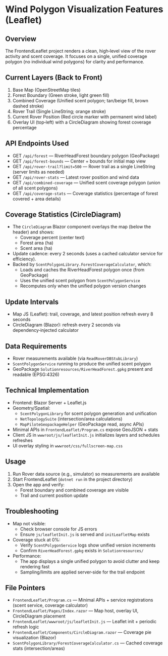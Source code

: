 ﻿# Wind Polygon Visualization Features (Leaflet)

## Overview
The FrontendLeaflet project renders a clean, high‑level view of the rover activity and scent coverage. 
It focuses on a single, unified coverage polygon (no individual wind polygons) for clarity and performance.

## Current Layers (Back to Front)
1. Base Map (OpenStreetMap tiles)
2. Forest Boundary (Green stroke, light green fill)
3. Combined Coverage (Unified scent polygon; tan/beige fill, brown dashed stroke)
4. Rover Trail (Single LineString; orange stroke)
5. Current Rover Position (Red circle marker with permanent wind label)
6. Overlay UI (top‑left) with a CircleDiagram showing forest coverage percentage

## API Endpoints Used
- GET `/api/forest` — RiverHeadForest boundary polygon (GeoPackage)
- GET `/api/forest-bounds` — Center + bounds for initial map view
- GET `/api/rover-trail?limit=500` — Rover trail as a single LineString (server limits as needed)
- GET `/api/rover-stats` — Latest rover position and wind data
- GET `/api/combined-coverage` — Unified scent coverage polygon (union of all scent polygons)
- GET `/api/coverage-stats` — Coverage statistics (percentage of forest covered + area details)

## Coverage Statistics (CircleDiagram)
- The `CircleDiagram` Blazor component overlays the map (below the header) and shows:
  - Coverage percent (center text)
  - Forest area (ha)
  - Scent area (ha)
- Update cadence: every 2 seconds (uses a cached calculator service for efficiency).
- Backed by `ScentPolygonLibrary.ForestCoverageCalculator`, which:
  - Loads and caches the RiverHeadForest polygon once (from GeoPackage)
  - Uses the unified scent polygon from `ScentPolygonService`
  - Recomputes only when the unified polygon version changes

## Update Intervals
- Map JS (Leaflet): trail, coverage, and latest position refresh every 8 seconds
- CircleDiagram (Blazor): refresh every 2 seconds via dependency‑injected calculator

## Data Requirements
- Rover measurements available (via `ReadRoverDBStubLibrary`)
- `ScentPolygonService` running to produce the unified scent polygon
- GeoPackage `Solutionresources/RiverHeadForest.gpkg` present and readable (EPSG:4326)

## Technical Implementation
- Frontend: Blazor Server + Leaflet.js
- Geometry/Spatial:
  - `ScentPolygonLibrary` for scent polygon generation and unification
  - `NetTopologySuite` (intersection/area calculations)
  - `MapPiloteGeopackageHelper` (GeoPackage read, async APIs)
- Minimal APIs in `FrontendLeaflet/Program.cs` expose GeoJSON + stats
- Client JS in `wwwroot/js/leafletInit.js` initializes layers and schedules refreshes
- UI overlay styling in `wwwroot/css/fullscreen-map.css`

## Usage
1. Run Rover data source (e.g., simulator) so measurements are available
2. Start FrontendLeaflet (`dotnet run` in the project directory)
3. Open the app and verify:
   - Forest boundary and combined coverage are visible
   - Trail and current position update

## Troubleshooting
- Map not visible:
  - Check browser console for JS errors
  - Ensure `js/leafletInit.js` is served and `initLeafletMap` exists
- Coverage stuck at 0%:
  - Verify `ScentPolygonService` logs show unified version increments
  - Confirm `RiverHeadForest.gpkg` exists in `Solutionresources/`
- Performance:
  - The app displays a single unified polygon to avoid clutter and keep rendering fast
  - Sampling/limits are applied server‑side for the trail endpoint

## File Pointers
- `FrontendLeaflet/Program.cs` — Minimal APIs + service registrations (scent service, coverage calculator)
- `FrontendLeaflet/Pages/Index.razor` — Map host, overlay UI, CircleDiagram placement
- `FrontendLeaflet/wwwroot/js/leafletInit.js` — Leaflet init + periodic refresh logic
- `FrontendLeaflet/Components/CircleDiagram.razor` — Coverage pie visualization (Blazor)
- `ScentPolygonLibrary/ForestCoverageCalculator.cs` — Cached coverage stats (intersection/areas)